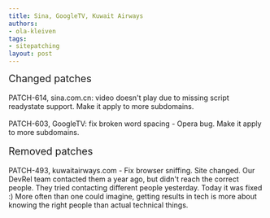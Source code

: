 ```yaml
---
title: Sina, GoogleTV, Kuwait Airways
authors:
- ola-kleiven
tags:
- sitepatching
layout: post
---
```

<span style="font-size: 140%">Changed patches</span><br/><br/>PATCH-614, sina.com.cn: video doesn&#39;t play due to missing script readystate support. Make it apply to more subdomains.<br/><br/>PATCH-603, GoogleTV: fix broken word spacing - Opera bug. Make it apply to more subdomains.<br/> <br/><span style="font-size: 140%">Removed patches</span><br/><br/>PATCH-493, kuwaitairways.com - Fix browser sniffing. Site changed. Our DevRel team contacted them a year ago, but didn&#39;t reach the correct people. They tried contacting different people yesterday. Today it was fixed :) More often than one could imagine, getting results in tech is more about knowing the right people than actual technical things.
